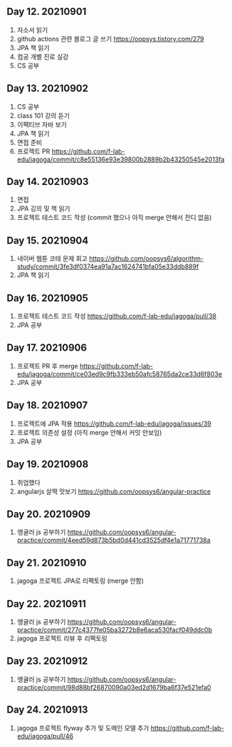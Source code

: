 ## Day 12. 20210901

1. 자소서 읽기
2. github actions 관련 블로그 글 쓰기
https://oopsys.tistory.com/279
3. JPA 책 읽기
4. 컴공 개별 진로 실강
5. CS 공부

## Day 13. 20210902

1. CS 공부
2. class 101 강의 듣기
3. 이펙티브 자바 보기
4. JPA 책 읽기
5. 면접 준비
6. 프로젝트 PR
https://github.com/f-lab-edu/jagoga/commit/c8e55136e93e39800b2889b2b43250545e2013fa

## Day 14. 20210903

1. 면접
2. JPA 깅의 및 책 읽기
3. 프로젝트 테스트 코드 작성 (commit 했으나 아직 merge 안해서 잔디 없음)

## Day 15. 20210904

1. 네이버 웹툰 코테 문제 회고
https://github.com/oopsys6/algorithm-study/commit/3fe3df0374ea91a7ac1624741bfa05e33ddb889f
2. JPA 책 읽기

## Day 16. 20210905

1. 프로젝트 테스트 코드 작성
https://github.com/f-lab-edu/jagoga/pull/38
2. JPA 공부

## Day 17. 20210906

1. 프로젝트 PR 후 merge
https://github.com/f-lab-edu/jagoga/commit/ce03ed9c9fb333eb50afc58765da2ce33d6f803e
2. JPA 공부

## Day 18. 20210907

1. 프로젝트에 JPA 적용
https://github.com/f-lab-edu/jagoga/issues/39
2. 프로젝트 의존성 설정 (아직 merge 안해서 커밋 안보임)
3. JPA 공부

## Day 19. 20210908

1. 취업했다
2. angularjs 살짝 맛보기
https://github.com/oopsys6/angular-practice

## Day 20. 20210909

1. 앵귤러 js 공부하기
https://github.com/oopsys6/angular-practice/commit/4eed59d873b5bd0d441cd3525df4e1a71771738a

## Day 21. 20210910

1. jagoga 프로젝트 JPA로 리팩토링 (merge 안함)

## Day 22. 20210911
1. 앵귤러 js 공부하기
https://github.com/oopsys6/angular-practice/commit/277c4377fe05ba3272b8e6aca530facf049ddc0b
2. jagoga 프로젝트 리뷰 후 리팩토링

## Day 23. 20210912
1. 앵귤러 js 공부하기
https://github.com/oopsys6/angular-practice/commit/98d88bf26870090a03ed2d1679ba6f37e521efa0

## Day 24. 20210913
1. jagoga 프로젝트 flyway 추가 및 도메인 모델 추가
https://github.com/f-lab-edu/jagoga/pull/46